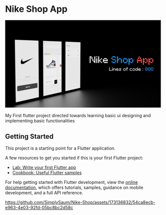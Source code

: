 # Nike Shop App

![Banner Image](./BannerGithub.png)

My First flutter project directed towards learning basic ui designing and implementing basic functionalities

## Getting Started

This project is a starting point for a Flutter application.

A few resources to get you started if this is your first Flutter project:

- [Lab: Write your first Flutter app](https://docs.flutter.dev/get-started/codelab)
- [Cookbook: Useful Flutter samples](https://docs.flutter.dev/cookbook)

For help getting started with Flutter development, view the
[online documentation](https://docs.flutter.dev/), which offers tutorials,
samples, guidance on mobile development, and a full API reference.


https://github.com/SimplySaum/Nike-Shop/assets/173136832/54ca8ecb-e963-4e03-92fd-05bc8bc2d58c

